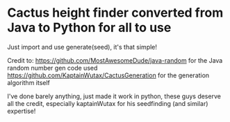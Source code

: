 # Cactus height finder converted from Java to Python for all to use

Just import and use generate(seed), it's that simple!

Credit to:
https://github.com/MostAwesomeDude/java-random for the Java random number gen code used
https://github.com/KaptainWutax/CactusGeneration for the generation algorithm itself

I've done barely anything, just made it work in python, these guys deserve all the credit, especially kaptainWutax for his seedfinding (and similar) expertise!